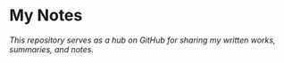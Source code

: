 # My Notes


*This repository serves as a hub on GitHub for sharing my written works, summaries, and notes.*
